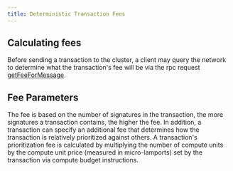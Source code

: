```yaml
---
title: Deterministic Transaction Fees
---
```


## Calculating fees

Before sending a transaction to the cluster, a client may query the network to
determine what the transaction's fee will be via the rpc request
[getFeeForMessage](https://lumos.com/docs/rpc/http/getfeeformessage).

## Fee Parameters

The fee is based on the number of signatures in the transaction, the more
signatures a transaction contains, the higher the fee. In addition, a
transaction can specify an additional fee that determines how the transaction is
relatively prioritized against others. A transaction's prioritization fee is
calculated by multiplying the number of compute units by the compute unit price
(measured in micro-lamports) set by the transaction via compute budget
instructions.
